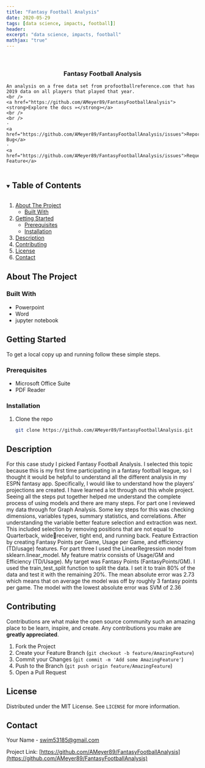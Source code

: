 ```yaml
---
title: "Fantasy Football Analysis"
date: 2020-05-29
tags: [data science, impacts, football]]
header:
excerpt: "data science, impacts, football"
mathjax: "true"
---
```


<!--
*** To avoid retyping too much info. Do a search and replace for the following:
*** AMeyer89, FantasyFootballAnalysis, twitter_handle, swim53185@gmail.com, Data Science Impact On Football, A presentation on how data science has impacted fantasy football. 
-->



<br />
<p align="center">
  <a href="https://github.com/AMeyer89/FantasyFootballAnalysis">
  </a>

  <h3 align="center">Fantasy Football Analysis</h3>

  <p align="center">
    
	An analysis on a free data set from profootballreference.com that has 2019 data on all players that played that year.  
    <br />
    <a href="https://github.com/AMeyer89/FantasyFootballAnalysis"><strong>Explore the docs »</strong></a>
    <br />
    <br />
    ·
    <a href="https://github.com/AMeyer89/FantasyFootballAnalysis/issues">Report Bug</a>
    ·
    <a href="https://github.com/AMeyer89/FantasyFootballAnalysis/issues">Request Feature</a>
  </p>
</p>



<!-- TABLE OF CONTENTS -->
<details open="open">
  <summary><h2 style="display: inline-block">Table of Contents</h2></summary>
  <ol>
    <li>
      <a href="#about-the-project">About The Project</a>
      <ul>
        <li><a href="#built-with">Built With</a></li>
      </ul>
    </li>
    <li>
      <a href="#getting-started">Getting Started</a>
      <ul>
        <li><a href="#prerequisites">Prerequisites</a></li>
        <li><a href="#installation">Installation</a></li>
      </ul>
    </li>
    <li><a href="#usage">Description</a></li>
    <li><a href="#contributing">Contributing</a></li>
    <li><a href="#license">License</a></li>
    <li><a href="#contact">Contact</a></li>
  </ol>
</details>



<!-- ABOUT THE PROJECT -->
## About The Project

### Built With

* Powerpoint
* Word
* jupyter notebook



<!-- GETTING STARTED -->
## Getting Started

To get a local copy up and running follow these simple steps.

### Prerequisites

* Microsoft Office Suite
* PDF Reader

### Installation

1. Clone the repo
   ```sh
   git clone https://github.com/AMeyer89/FantasyFootballAnalysis.git
   ```



<!-- USAGE EXAMPLES -->
## Description


For this case study I picked Fantasy Football Analysis. I selected this topic because this is my first time
participating in a fantasy football league, so I thought it would be helpful to understand all the different analysis in
my ESPN fantasy app. Specifically, I would like to understand how the players’ projections are created.
I have learned a lot through out this whole project. Seeing all the steps put together helped me understand the
complete process of using models and there are many steps.
For part one I reviewed my data through for Graph Analysis. Some key steps for this was checking dimensions,
variables types, summary statistics, and correlations. After understanding the variable better feature selection
and extraction was next. This included selection by removing positions that are not equal to Quarterback, widereceiver, tight end, and running back. Feature Extraction by creating Fantasy Points per Game, Usage per
Game, and efficiency (TD/usage) features.
For part three I used the LinearRegression model from sklearn.linear_model. My feature matrix consists of
Usage/GM and Efficiency (TD/Usage). My target was Fantasy Points (FantasyPoints/GM). I used the
train_test_split function to split the data. I set it to train 80% of the data and test it with the remaining 20%. The
mean absolute error was 2.73 which means that on average the model was off by roughly 3 fantasy points per
game. The model with the lowest absolute error was SVM of 2.36

<!-- CONTRIBUTING -->
## Contributing

Contributions are what make the open source community such an amazing place to be learn, inspire, and create. Any contributions you make are **greatly appreciated**.

1. Fork the Project
2. Create your Feature Branch (`git checkout -b feature/AmazingFeature`)
3. Commit your Changes (`git commit -m 'Add some AmazingFeature'`)
4. Push to the Branch (`git push origin feature/AmazingFeature`)
5. Open a Pull Request



<!-- LICENSE -->
## License

Distributed under the MIT License. See `LICENSE` for more information.



<!-- CONTACT -->
## Contact

Your Name - swim53185@gmail.com

Project Link: [https://github.com/AMeyer89/FantasyFootballAnalysis](https://github.com/AMeyer89/FantasyFootballAnalysis)








<!-- MARKDOWN LINKS & IMAGES -->
<!-- https://www.markdownguide.org/basic-syntax/#reference-style-links -->
[contributors-shield]: https://img.shields.io/github/contributors/AMeyer89/repo.svg?style=for-the-badge
[contributors-url]: https://github.com/AMeyer89/repo/graphs/contributors
[forks-shield]: https://img.shields.io/github/forks/AMeyer89/repo.svg?style=for-the-badge
[forks-url]: https://github.com/AMeyer89/repo/network/members
[stars-shield]: https://img.shields.io/github/stars/AMeyer89/repo.svg?style=for-the-badge
[stars-url]: https://github.com/AMeyer89/repo/stargazers
[issues-shield]: https://img.shields.io/github/issues/AMeyer89/repo.svg?style=for-the-badge
[issues-url]: https://github.com/AMeyer89/repo/issues
[license-shield]: https://img.shields.io/github/license/AMeyer89/repo.svg?style=for-the-badge
[license-url]: https://github.com/AMeyer89/repo/blob/master/LICENSE.txt
[linkedin-shield]: https://img.shields.io/badge/-LinkedIn-black.svg?style=for-the-badge&logo=linkedin&colorB=555
[linkedin-url]: https://linkedin.com/in/AMeyer89
